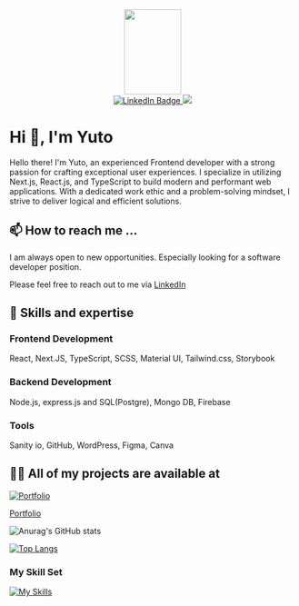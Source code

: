 <div id="header" align="center">
  <img height="150px" width="100px" src="https://media.giphy.com/media/IeRdg7gLkfK1ly2mFU/giphy.gif">
  <div id="badges">
  <a href="https://www.linkedin.com/in/yutoyama/">
    <img src="https://img.shields.io/badge/LinkedIn-blue?style=for-the-badge&logo=linkedin&logoColor=white" alt="LinkedIn Badge"/>
  </a>
  <a href="https://my-portfolio-ayut0.vercel.app/">
   <img src="https://img.shields.io/badge/Website-4FC08D?style=for-the-badge&logo=githubpages&logoColor=white">
  </a>
</div>
</div>

<h1>Hi 👋, I'm Yuto</h1>
 Hello there! I'm Yuto, an experienced Frontend developer with a strong passion for crafting exceptional user experiences. I specialize in utilizing Next.js, React.js, and TypeScript to build modern and performant web applications. With a dedicated work ethic and a problem-solving mindset, I strive to deliver logical and efficient solutions.
  
## 📫 How to reach me ...
I am always open to new opportunities.
Especially looking for a software developer position.

Please feel free to reach out to me via
[LinkedIn](https://www.linkedin.com/in/yutoyama)
 
## 🌱 Skills and expertise

### Frontend Development
  React, Next.JS, TypeScript, SCSS, Material UI, Tailwind.css, Storybook
  
### Backend Development
  Node.js, express.js and SQL(Postgre), Mongo DB, Firebase

### Tools
  Sanity io, GitHub, WordPress, Figma, Canva
  
## 👨‍💻 All of my projects are available at

[![Portfolio](C:)]([https://www.sejuku.net/blog/](https://my-portfolio-two-self-48.vercel.app/))

[Portfolio](https://my-portfolio-two-self-48.vercel.app/)

![Anurag's GitHub stats](https://github-readme-stats.vercel.app/api?username=Ayut0&show_icons=true&theme=merko)

[![Top Langs](https://github-readme-stats.vercel.app/api/top-langs/?username=Ayut0&layout=compact)](https://github.com/anuraghazra/github-readme-stats)

<h3 align="left">My Skill Set</h3>


[![My Skills](https://skills.thijs.gg/icons?i=nextjs,react,ts,js,html,css,sass,tailwind,materialui,nodejs,express,firebase,mongodb,postgres,figma,wordpress)](https://skills.thijs.gg)

<!---
Ayut0/Ayut0 is a ✨ special ✨ repository because its `README.md` (this file) appears on your GitHub profile.
You can click the Preview link to take a look at your changes.
--->
